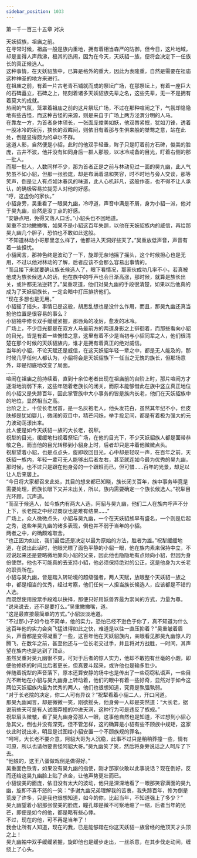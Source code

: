 ```yaml
---
sidebar_position: 1033
---
```

 第一千一百三十五章 对决


天妖貂族，祖庙之前。  
在寻常时候，祖庙一般是族内重地，拥有着相当森严的防御，但今日，这片地域，却是变得人声鼎沸，极其的热闹，因为在今天，天妖貂一族，便将会决定下一任族长的真正候选人。  
这种事情，在天妖貂族中，已算是格外的重大，因此为表隆重，自然是需要在祖庙这种神圣的地方来进行。  
在祖庙之前，有着一片古老青石铺就而成的祭坛广场，在那祭坛上，有着一座巨大的石碑矗立，石碑之上，铭刻着诸多天妖貂族先辈之名，这些先辈，无一不是拥有着莫大的成就。  
热闹的气氛，笼罩着祖庙之前的这片祭坛广场，不过在那种喧闹之下，气氛却隐隐地有些古怪，而这种古怪的来源，则是来自于广场上两方泾渭分明的人马。  
在靠左一方，为首者身体颀长，一张面庞俊美如妖，他双唇紧抿，犹如刀锋，透着一股冰冷的凌厉，狭长的双眸间，则依旧有着那与生俱来般的桀骜之意，站在此处，倒是显得颇为的卓尔不群。  
这道人影，自然便是小貂，此时的他双手轻垂，眸子只是盯着前方石碑，俊美的脸庞，古井不波，他并没有如同身后一群人那般，以冰冷戒备的目光，盯着右侧的那一批人。  
而那一批人，人数同样不少，那为首者正是之前与林动见过一面的昊九幽，此人气势虽不如小貂，但那一张脸庞，却是布满着温和笑容，时不时地与旁人交谈，那等笑声，倒是让人有点如沐春风的味道，此人心机非凡，这般作态，也不得不让人承认，的确极容易拉拢旁人对他的好感。  
“哼，这虚伪的家伙。”  
小貂身旁，吴重看了一眼昊九幽，冷哼道，声音中满是不屑，身为小貂一派，他对于昊九幽，自然是没丁点的好感。  
“安静点吧，免得又落人口舌。”小貂头也不回地道。  
吴重不忿地撇撇嘴，如果不是小貂这百年失踪，以他在天妖貂族内的威信，再给那昊九幽几个胆子，恐怕也不敢如此这般。  
“不知道林动小哥那里怎么样了，他都进入天洞好些天了。”吴重放低声音，声音有着一些担忧。  
小貂闻言，那神色终是波动了一下，旋即无奈地摇了摇头，这个时候担心也是无用，不过以他对林动的了解，后者应该不会那么容易出事情的。  
“而且接下来就要确认族长候选人了，眼下看情况，那家伙成功几率不小，若真被他成为族长候选人的话，他在族中的呼声也会日渐高涨，那时候，就算是族长出关，或许都无法逆转了。”吴重叹道，他们对昊九幽的手段很清楚，如果以后他真的成为了天妖貂族长，一定会暗中打压排挤他们。  
“现在多想也是无用。”  
小貂摇了摇头，事情已是这般，胡思乱想也是没什么作用，而且，那昊九幽还真当抢他位置是很容易的事么？  
小貂袖中修长双手缓缓紧握，那唇角的凌厉，愈发的冰冷。  
广场上，不少目光都是在双方人马最前方的两道身影之上徘徊着，而那些看向小貂的目光，皆是有着一些惋惜之意，这里有着不少是当初与小貂同辈之人，他们很清楚在那个时候的天妖貂族内，谁才是拥有着真正的绝对威信。  
当年的小貂，不论天赋还是威信，在这天妖貂年轻一辈之中，都是无人能及的，那时候几乎任何人都认为，小貂将会是天妖貂族下一任当之无愧的族长，但那场意外，却是彻底地改变了局面。  
……  
喧闹在祖庙之前持续着，直到十余位老者出现在祖庙前的台阶上时，那片喧闹方才逐渐地消弱下来，这些年随着老族长的闭关，而原本能够借此在族中竖立真正地位的小貂又是失踪百年，因此掌管族中大小事务的皆是族内长老，他们在天妖貂族中的地位，显然相当之高。  
台阶之上，十位长老居首，是一名灰袍老人，他头发花白，虽然其年纪不小，但皮肤却是犹如婴儿，微闭的双目中，精芒闪烁，举手投足间，都是有着极为强大的元力波动荡漾出来。  
此人便是如今天妖貂一族的大长老，祝犁。  
祝犁的目光，缓缓地扫视着祭坛广场，在他的目光下，不少天妖貂族人都是面带恭敬之色，而当他的目光转移到小貂身上时，后者却只是冲着他微微点头。  
祝犁望着小貂，也是点点头，旋即收回目光，心中却是轻叹一声，在百年之前，天妖貂一族内，年轻一辈可无人能够出后者左右，甚至就连如今最为优秀的昊九幽，那时候，也不过只是跟在他身旁的一个跟班而已，但可惜……百年的光景，却足以让人后来居上。  
“今日将大家都召来此处，其目的想来都已知晓，族长闭关百年，族中事务毕竟是需要处理，而族长眼下又并未出关，所以，族内需要确定一个族长候选人。”祝犁目光环顾，沉声道。  
“而至于候选人，如今族内有两大人选，阿貂与昊九幽，他们二人在族内呼声不分上下，长老院之中经过商议也是难有结果……”  
广场上，众人微微点头，小貂与昊九幽，一个在天妖貂族早有盛名，一个则是后起之秀，这些年昊九幽的诸多表现，倒也并不弱于当年的小貂。  
两者之中，的确颇难取舍。  
“也正因为如此，我们最后还是决定以最为原始的方法，胜者为雄。”祝犁缓缓地道，在说出此话时，他眼光瞟了面色平静的小貂一眼，他在族内素来保持中立，不过说起来还是要略微地靠向小貂的父亲，因此他也隐隐地有点倾向小貂，但因为身份使然，他也不可能真的去支持小貂，他必须保持绝对的公正，这是他身为大长老的职责所在。  
小貂与昊九幽，皆是踏入转轮境的超级强者，两人天赋，放眼整个天妖貂一族之中，都是相当的优秀，经过考察，他们任何一人担当族长候选人，应该都是不错的人选。  
而既然使用投票手段难以抉择，那便只好用妖兽界最为崇尚的方式，力量为尊。  
“说来说去，还不是要打么。”吴重撇撇嘴，道。  
“这是最直接最简单的方式。”小貂淡淡地道。  
“不过那小子如今也不简单，他的实力，恐怕已经不逊色于你了，真不知道为什么这百年他的实力会突飞猛进得如此之快，难道是以往一直压抑着？”吴重皱着眉头，声音都是变得凝重了一些，这百年他在天妖貂族内，亲眼看见那昊九幽惊人的腾飞，在数年之前，甚至他还与一位长老交过手，并且将对方战胜，一时间，其声望在族内也是达到了顶点。  
虽然吴重对昊九幽很不爽，可对于后者的惊人实力，他却不敢抱有丝毫的小觑，即便他修炼的时间比后者更长，但真要斗起来，或许他也是输多胜少。  
伴随着祝犁的声音落下，原本还算安静的场中也是传出了一些窃窃私语声，一些目光不断地在小貂与昊九幽身上转动着，他们的眼中有着一些好奇，显然对于如今这两位天妖貂族内最为优秀的两人，他们也很想知道，究竟是孰强孰弱。  
“对于长老院的决定，你二人可有异议？”祝犁看着小貂二人，开口问道。  
那昊九幽闻言，却是微微一笑，刚欲摇头，他身旁一人却是突然道：“大长老，据说前些天可是有人试图莽撞的冲进天洞，这种行为可是违反了族规。”  
祝犁眉头微皱，看了昊九幽身旁那人一眼，这事他自然也是知道，不过想到小貂心急其父，倒也并没有深究，但不管怎样，这的确算是小貂有些不顾族中规矩，这家伙此时说出来，明显是试图给小貂安置一个不顾族规的罪名。  
“呵呵，大长老不要介意，阿貂大哥为人沉稳，此事不过只是稍稍莽撞一些，情有可原，所以也请勿要责怪阿貂大哥。”昊九幽笑了笑，然后将身旁说话之人呵斥了下去。  
“他娘的，这王八蛋做戏倒是做得好。”  
吴重面色铁青，如果没有昊九幽的指使，刚才那家伙敢以此事说话？现在倒好，反而还给这昊九幽脸上贴了点金，让他声势更壮而已。  
小貂俊美的面庞，依旧没有太大的波动，他只是深深地看了一眼那笑容满面的昊九幽，旋即不喜不怒的一笑：“多谢九幽兄弟理解我的苦衷，我失踪百年，修为倒是荒废了许多，只是我也很想知道，如今的你，比起当年，不知道强上了多少？”  
昊九幽望着小貂那张俊美的脸庞，瞳孔却是微不可察地缩了一缩，后者当年的光芒，即便是如今的他，都是略有些心悸。  
不过，现在的他，可不再是当年了！  
我会让所有人知道，现在的我，已是能够踏在你这天妖貂一族曾经的绝顶天才头顶之上！  
昊九幽袖中双手缓缓紧握，旋即他也是缓步走出，一丝杀意，在其步伐走动间，缠绕上了心头。  
  
  
